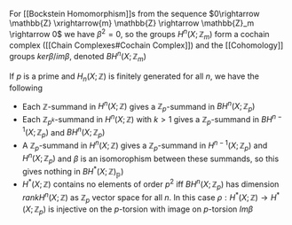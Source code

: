
For [[Bockstein Homomorphism]]s from the sequence $0\rightarrow \mathbb{Z} \xrightarrow{m} \mathbb{Z} \rightarrow \mathbb{Z}_m \rightarrow 0$ we have $\beta^2=0$, so the groups $H^n(X;\mathbb{Z}_m)$ form a cochain complex ([[Chain Complexes#Cochain Complex]]) and the [[Cohomology]] groups $ker\beta/im\beta$, denoted $BH^n(X;\mathbb{Z}_m)$

If $p$ is a prime and $H_n(X;\mathbb{Z})$ is finitely generated for all $n$, we have the following 
* Each $\mathbb{Z}$-summand in $H^n(X;\mathbb{Z})$ gives a $\mathbb{Z}_p$-summand in $BH^n(X;\mathbb{Z}_p)$ 
* Each $\mathbb{Z}_{p^k}$-summand in $H^n(X;\mathbb{Z})$ with $k>1$ gives a $\mathbb{Z}_p$-summand in $BH^{n-1}(X;\mathbb{Z}_p)$ and $BH^n(X;\mathbb{Z}_p)$ 
* A $\mathbb{Z}_p$-summand in $H^n(X;\mathbb{Z})$ gives a $\mathbb{Z}_p$-summand in $H^{n-1}(X;\mathbb{Z}_p)$ and $H^n(X;\mathbb{Z}_p)$  and $\beta$ is an isomorophism between these summands, so this gives nothing in $BH^*(X;\mathbb{Z)_p})$ 
* $H^*(X;\mathbb{Z})$ contains no elements of order $p^2$ iff $BH^n(X;\mathbb{Z}_p)$ has dimension $rankH^n(X;\mathbb{Z})$ as $\mathbb{Z}_p$ vector space for all $n$. In this case $\rho:H^*(X;\mathbb{Z})\rightarrow H^*(X;\mathbb{Z}_p)$ is injective on the $p$-torsion with image on $p$-torsion $Im\beta$